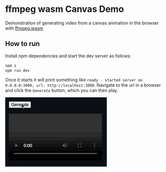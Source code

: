 # ffmpeg wasm Canvas Demo

Demonstration of generating video from a canvas animation in the browser with [ffmpeg.wasm](https://github.com/ffmpegwasm/ffmpeg.wasm)

## How to run
Install npm dependencies and start the dev server as follows:
```
npm i
npm run dev
```
Once it starts it will print something like `ready - started server on 0.0.0.0:3000, url: http://localhost:3000`. Navigate to the url in a browser and click the `Generate` button, which you can then play.

![](demo/demo.gif)
